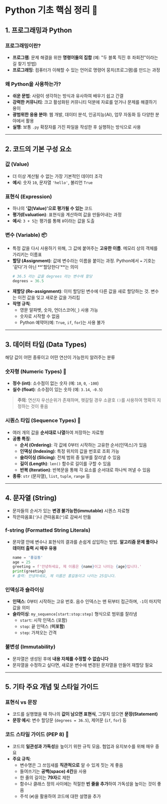 # Python 기초 핵심 정리 🐍

## 1. 프로그래밍과 Python

### 프로그래밍이란?
-   **프로그램**: 문제 해결을 위한 **명령어들의 집합** (예: "두 블록 직진 후 좌회전"이라는 길 찾기 방법)
-   **프로그래밍**: 컴퓨터가 이해할 수 있는 언어로 명령어 뭉치(프로그램)를 만드는 과정

### 왜 Python을 사용하는가?
-   **쉬운 문법**: 사람이 생각하는 방식과 유사하여 배우기 쉽고 간결
-   **강력한 커뮤니티**: 크고 활성화된 커뮤니티 덕분에 자료를 얻거나 문제를 해결하기 용이
-   **광범위한 응용 분야**: 웹 개발, 데이터 분석, 인공지능(AI), 업무 자동화 등 다양한 분야에서 활용
-   **실행**: 보통 `.py` 확장자를 가진 파일을 작성한 후 실행하는 방식으로 사용

---

## 2. 코드의 기본 구성 요소

### 값 (Value)
-   더 이상 계산될 수 없는 가장 기본적인 데이터 조각
-   **예시**: 숫자 `10`, 문자열 `'hello'`, 불리언 `True`

### 표현식 (Expression)
-   하나의 **'값(Value)'으로 평가될 수 있는** 코드
-   **평가(Evaluation)**: 표현식을 계산하여 값을 만들어내는 과정
-   **예시**: `3 + 5`는 평가를 통해 `8`이라는 값을 도출

### 변수 (Variable) 📦
-   특정 값을 다시 사용하기 위해, 그 값에 붙여주는 **고유한 이름**. 메모리 상의 객체를 가리키는 이름표
-   **할당 (Assignment)**: 값에 변수라는 이름을 붙이는 과정. Python에서 `=` 기호는 '같다'가 아닌 **'할당한다'**는 의미
    ```python
    # 36.5 라는 값을 degrees 라는 변수에 할당
    degrees = 36.5
    ```
-   **재할당 (Re-assignment)**: 이미 할당된 변수에 다른 값을 새로 할당하는 것. 변수는 이전 값을 잊고 새로운 값을 가리킴
-   **작명 규칙**:
    -   영문 알파벳, 숫자, 언더스코어(`_`) 사용 가능
    -   숫자로 시작할 수 없음
    -   Python 예약어(예: `True`, `if`, `for`)는 사용 불가

---

## 3. 데이터 타입 (Data Types)

해당 값이 어떤 종류이고 어떤 연산이 가능한지 알려주는 분류

### 숫자형 (Numeric Types) 🔢
-   **정수 (int)**: 소수점이 없는 숫자 (예: `10`, `0`, `-100`)
-   **실수 (float)**: 소수점이 있는 숫자 (예: `3.14`, `-0.5`)

> **주의**: 연산자 우선순위가 존재하며, 헷갈릴 경우 소괄호 `()`를 사용하여 명확히 지정하는 것이 좋음

### 시퀀스 타입 (Sequence Types) 📜
-   여러 개의 값을 **순서대로 나열**하여 저장하는 자료형
-   **공통 특징**:
    -   **순서 (Ordering)**: 각 값에 0부터 시작하는 고유한 순서(인덱스)가 있음
    -   **인덱싱 (Indexing)**: 특정 위치의 값을 번호로 조회 가능
    -   **슬라이싱 (Slicing)**: 전체 범위 중 일부를 잘라낼 수 있음
    -   **길이 (Length)**: `len()` 함수로 길이를 구할 수 있음
    -   **반복 (Iteration)**: 반복문을 통해 각 요소를 순서대로 하나씩 꺼낼 수 있음
-   **종류**: `str` (문자열), `list`, `tuple`, `range` 등

---

## 4. 문자열 (String)

-   문자들의 순서가 있는 **변경 불가능한(immutable)** 시퀀스 자료형
-   작은따옴표(`'`)나 큰따옴표(`"`)로 감싸서 만듦

### f-string (Formatted String Literals)
-   문자열 안에 변수나 표현식의 결과를 손쉽게 삽입하는 방법. **알고리즘 문제 풀이나 데이터 출력 시 매우 유용**
    ```python
    name = '홍길동'
    age = 25
    greeting = f'안녕하세요, 제 이름은 {name}이고 나이는 {age}입니다.'
    print(greeting)
    # 출력: 안녕하세요, 제 이름은 홍길동이고 나이는 25입니다.
    ```

### 인덱싱과 슬라이싱
-   **인덱스**: 0부터 시작하는 고유 번호. 음수 인덱스는 맨 뒤부터 접근하며, `-1`이 마지막 값을 의미
-   **슬라이싱**: `my_sequence[start:stop:step]` 형식으로 범위를 잘라냄
    -   `start`: 시작 인덱스 (포함)
    -   `stop`: 끝 인덱스 (**미포함**)
    -   `step`: 가져오는 간격

### 불변성 (Immutability)
-   문자열은 생성된 후에 **내용 자체를 수정할 수 없습니다**
-   문자열을 수정하고 싶다면, 새로운 변수에 변경된 문자열을 만들어 재할당 필요

---

## 5. 기타 주요 개념 및 스타일 가이드

### 표현식 vs 문장
-   코드를 실행했을 때 하나의 **값이 남으면 표현식**, 그렇지 않으면 **문장(Statement)**
-   **문장 예시**: 변수 할당문 (`degrees = 36.5`), 제어문 (`if`, `for`) 등

### 코드 스타일 가이드 (PEP 8) 🎨
-   코드의 **일관성과 가독성**을 높이기 위한 규칙 모음. 협업과 유지보수를 위해 매우 중요
-   **주요 규칙**:
    -   변수명은 그 쓰임새를 **직관적으로** 알 수 있게 짓는 게 좋음
    -   들여쓰기는 **공백(space) 4칸**을 사용
    -   한 줄의 길이는 **79자**로 제한
    -   함수나 클래스 정의 사이에는 적절한 **빈 줄을 추가**하여 가독성을 높이는 것이 좋음
    -   주석 (`#`)을 활용하여 코드에 대한 설명을 추가
